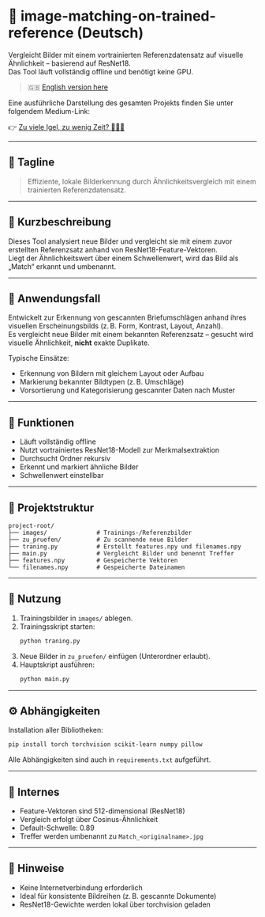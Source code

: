 # 🧠 image-matching-on-trained-reference (Deutsch)

Vergleicht Bilder mit einem vortrainierten Referenzdatensatz auf visuelle Ähnlichkeit – basierend auf ResNet18.  
Das Tool läuft vollständig offline und benötigt keine GPU.

> 🇬🇧 [English version here](README.md)

Eine ausführliche Darstellung des gesamten Projekts finden Sie unter folgendem Medium-Link:

👉 [Zu viele Igel, zu wenig Zeit? 🦔🐇🐭](https://medium.com/rigel-computer-com/zu-viele-igel-zu-wenig-zeit-f70e9cbb0600)

---

## 📝 Tagline
> Effiziente, lokale Bilderkennung durch Ähnlichkeitsvergleich mit einem trainierten Referenzdatensatz.

---

## 📌 Kurzbeschreibung
Dieses Tool analysiert neue Bilder und vergleicht sie mit einem zuvor erstellten Referenzsatz anhand von ResNet18-Feature-Vektoren.  
Liegt der Ähnlichkeitswert über einem Schwellenwert, wird das Bild als „Match“ erkannt und umbenannt.

---

## 🎯 Anwendungsfall

Entwickelt zur Erkennung von gescannten Briefumschlägen anhand ihres visuellen Erscheinungsbilds (z. B. Form, Kontrast, Layout, Anzahl).  
Es vergleicht neue Bilder mit einem bekannten Referenzsatz – gesucht wird visuelle Ähnlichkeit, **nicht** exakte Duplikate.

Typische Einsätze:
- Erkennung von Bildern mit gleichem Layout oder Aufbau
- Markierung bekannter Bildtypen (z. B. Umschläge)
- Vorsortierung und Kategorisierung gescannter Daten nach Muster

---

## 🔧 Funktionen
- Läuft vollständig offline
- Nutzt vortrainiertes ResNet18-Modell zur Merkmalsextraktion
- Durchsucht Ordner rekursiv
- Erkennt und markiert ähnliche Bilder
- Schwellenwert einstellbar

---

## 📁 Projektstruktur

```
project-root/
├── images/              # Trainings-/Referenzbilder
├── zu_pruefen/          # Zu scannende neue Bilder
├── traning.py           # Erstellt features.npy und filenames.npy
├── main.py              # Vergleicht Bilder und benennt Treffer
├── features.npy         # Gespeicherte Vektoren
└── filenames.npy        # Gespeicherte Dateinamen
```

---

## 🧪 Nutzung

1. Trainingsbilder in `images/` ablegen.
2. Trainingsskript starten:
   ```bash
   python traning.py
   ```
3. Neue Bilder in `zu_pruefen/` einfügen (Unterordner erlaubt).
4. Hauptskript ausführen:
   ```bash
   python main.py
   ```

---

## ⚙️ Abhängigkeiten

Installation aller Bibliotheken:

```bash
pip install torch torchvision scikit-learn numpy pillow
```

Alle Abhängigkeiten sind auch in `requirements.txt` aufgeführt.

---

## 🧠 Internes

- Feature-Vektoren sind 512-dimensional (ResNet18)
- Vergleich erfolgt über Cosinus-Ähnlichkeit
- Default-Schwelle: 0.89
- Treffer werden umbenannt zu `Match_<originalname>.jpg`

---

## 📌 Hinweise

- Keine Internetverbindung erforderlich
- Ideal für konsistente Bildreihen (z. B. gescannte Dokumente)
- ResNet18-Gewichte werden lokal über torchvision geladen
